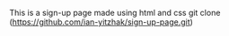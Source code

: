 This is a sign-up page
made using html and css
git clone (https://github.com/ian-yitzhak/sign-up-page.git)